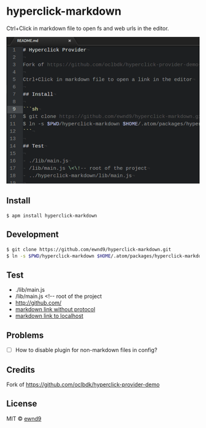 # hyperclick-markdown

Ctrl+Click in markdown file to open fs and web urls in the editor.

![Demonstration](https://raw.githubusercontent.com/ewnd9/hyperclick-markdown/master/docs/demo.gif)

## Install

```
$ apm install hyperclick-markdown
```

## Development

```sh
$ git clone https://github.com/ewnd9/hyperclick-markdown.git
$ ln -s $PWD/hyperclick-markdown $HOME/.atom/packages/hyperclick-markdown
```

## Test

- ./lib/main.js
- /lib/main.js \<\!-- root of the project
- http://github.com/
- [markdown link without protocol](reddit.com)
- [markdown link to localhost](localhost:8080)

## Problems

- [ ] How to disable plugin for non-markdown files in config?

## Credits

Fork of https://github.com/oclbdk/hyperclick-provider-demo

## License

MIT © [ewnd9](http://ewnd9.com)
